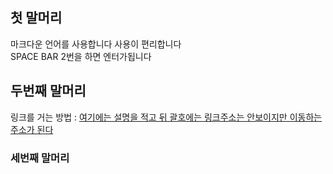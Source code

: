 ## 첫 말머리
마크다운 언어를 사용합니다
사용이 편리합니다  
SPACE BAR 2번을 하면 엔터가됩니다  
## 두번째 말머리
링크를 거는 방법 : [여기에는 설명을 적고 뒤 괄호에는 링크주소는 안보이지만 이동하는 주소가 된다](https://www.google.co.kr/)

### 세번째 말머리
